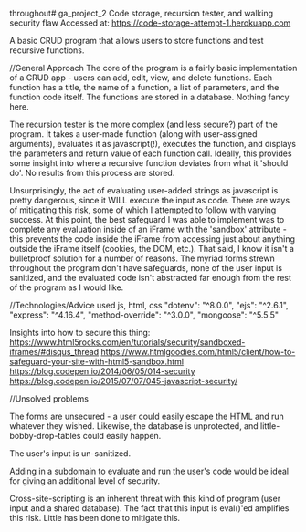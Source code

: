 throughout# ga_project_2
Code storage, recursion tester, and walking security flaw
Accessed at:
https://code-storage-attempt-1.herokuapp.com

A basic CRUD program that allows users to store functions and test recursive functions.

//General Approach
The core of the program is a fairly basic implementation of a CRUD app - users can add, edit, view, and delete functions. Each function has a title, the name of a function, a list of parameters, and the function code itself. The functions are stored in a database. Nothing fancy here.

The recursion tester is the more complex (and less secure?) part of the program. It takes a user-made function (along with user-assigned arguments), evaluates it as javascript(!), executes the function, and displays the parameters and return value of each function call. Ideally, this provides some insight into where a recursive function deviates from what it 'should do'. No results from this process are stored.

Unsurprisingly, the act of evaluating user-added strings as javascript is pretty dangerous, since it WILL execute the input as code. There are ways of mitigating this risk, some of which I attempted to follow with varying success. At this point, the best safeguard I was able to implement was to complete any evaluation inside of an iFrame with the 'sandbox' attribute - this prevents the code inside the iFrame from accessing just about anything outside the iFrame itself (cookies, the DOM, etc.). That said, I know it isn't a bulletproof solution for a number of reasons.  The myriad forms strewn throughout the program don't have safeguards, none of the user input is sanitized, and the evaluated code isn't abstracted far enough from the rest of the program as I would like.

//Technologies/Advice used
js, html, css
"dotenv": "^8.0.0",
"ejs": "^2.6.1",
"express": "^4.16.4",
"method-override": "^3.0.0",
"mongoose": "^5.5.5"

Insights into how to secure this thing:
https://www.html5rocks.com/en/tutorials/security/sandboxed-iframes/#disqus_thread
https://www.htmlgoodies.com/html5/client/how-to-safeguard-your-site-with-html5-sandbox.html
https://blog.codepen.io/2014/06/05/014-security
https://blog.codepen.io/2015/07/07/045-javascript-security/

//Unsolved problems

The forms are unsecured - a user could easily escape the HTML and run whatever they wished. Likewise, the database is unprotected, and little-bobby-drop-tables could easily happen.

The user's input is un-sanitized.

Adding in a subdomain to evaluate and run the user's code would be ideal for giving an additional level of security.

Cross-site-scripting is an inherent threat with this kind of program (user input and a shared database). The fact that this input is eval()'ed amplifies this risk. Little has been done to mitigate this.
